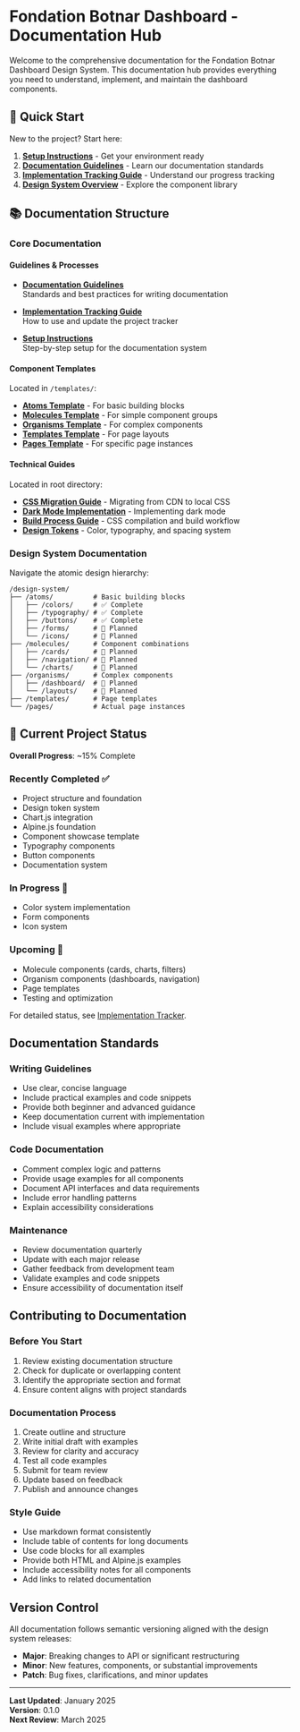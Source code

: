 # Fondation Botnar Dashboard - Documentation Hub

Welcome to the comprehensive documentation for the Fondation Botnar Dashboard Design System. This documentation hub provides everything you need to understand, implement, and maintain the dashboard components.

## 🚀 Quick Start

New to the project? Start here:

1. **[Setup Instructions](./setup-instructions.md)** - Get your environment ready
2. **[Documentation Guidelines](./documentation-guidelines.md)** - Learn our documentation standards
3. **[Implementation Tracking Guide](./implementation-tracking-guide.md)** - Understand our progress tracking
4. **[Design System Overview](../design-system/README.md)** - Explore the component library

## 📚 Documentation Structure

### Core Documentation

#### Guidelines & Processes
- **[Documentation Guidelines](./documentation-guidelines.md)**  
  Standards and best practices for writing documentation

- **[Implementation Tracking Guide](./implementation-tracking-guide.md)**  
  How to use and update the project tracker

- **[Setup Instructions](./setup-instructions.md)**  
  Step-by-step setup for the documentation system

#### Component Templates
Located in `/templates/`:
- **[Atoms Template](./templates/README-atoms-template.md)** - For basic building blocks
- **[Molecules Template](./templates/README-molecules-template.md)** - For simple component groups
- **[Organisms Template](./templates/README-organisms-template.md)** - For complex components
- **[Templates Template](./templates/README-templates-template.md)** - For page layouts
- **[Pages Template](./templates/README-pages-template.md)** - For specific page instances

#### Technical Guides
Located in root directory:
- **[CSS Migration Guide](../css-migration-guide.md)** - Migrating from CDN to local CSS
- **[Dark Mode Implementation](../dark-mode-implementation-guide.md)** - Implementing dark mode
- **[Build Process Guide](../build-process.md)** - CSS compilation and build workflow
- **[Design Tokens](./design-tokens.md)** - Color, typography, and spacing system

### Design System Documentation

Navigate the atomic design hierarchy:

```
/design-system/
├── /atoms/          # Basic building blocks
│   ├── /colors/     # ✅ Complete
│   ├── /typography/ # ✅ Complete
│   ├── /buttons/    # ✅ Complete
│   ├── /forms/      # 📝 Planned
│   └── /icons/      # 📝 Planned
├── /molecules/      # Component combinations
│   ├── /cards/      # 📝 Planned
│   ├── /navigation/ # 📝 Planned
│   └── /charts/     # 📝 Planned
├── /organisms/      # Complex components
│   ├── /dashboard/  # 📝 Planned
│   └── /layouts/    # 📝 Planned
├── /templates/      # Page templates
└── /pages/          # Actual page instances
```

## 🎯 Current Project Status

**Overall Progress**: ~15% Complete

### Recently Completed ✅
- Project structure and foundation
- Design token system
- Chart.js integration
- Alpine.js foundation
- Component showcase template
- Typography components
- Button components
- Documentation system

### In Progress 🔄
- Color system implementation
- Form components
- Icon system

### Upcoming 📝
- Molecule components (cards, charts, filters)
- Organism components (dashboards, navigation)
- Page templates
- Testing and optimization

For detailed status, see [Implementation Tracker](../botnar_implementation_tracker.md).

## Documentation Standards

### Writing Guidelines
- Use clear, concise language
- Include practical examples and code snippets
- Provide both beginner and advanced guidance
- Keep documentation current with implementation
- Include visual examples where appropriate

### Code Documentation
- Comment complex logic and patterns
- Provide usage examples for all components
- Document API interfaces and data requirements
- Include error handling patterns
- Explain accessibility considerations

### Maintenance
- Review documentation quarterly
- Update with each major release
- Gather feedback from development team
- Validate examples and code snippets
- Ensure accessibility of documentation itself

## Contributing to Documentation

### Before You Start
1. Review existing documentation structure
2. Check for duplicate or overlapping content
3. Identify the appropriate section and format
4. Ensure content aligns with project standards

### Documentation Process
1. Create outline and structure
2. Write initial draft with examples
3. Review for clarity and accuracy
4. Test all code examples
5. Submit for team review
6. Update based on feedback
7. Publish and announce changes

### Style Guide
- Use markdown format consistently
- Include table of contents for long documents
- Use code blocks for all examples
- Provide both HTML and Alpine.js examples
- Include accessibility notes for all components
- Add links to related documentation

## Version Control

All documentation follows semantic versioning aligned with the design system releases:

- **Major**: Breaking changes to API or significant restructuring
- **Minor**: New features, components, or substantial improvements
- **Patch**: Bug fixes, clarifications, and minor updates

---

**Last Updated**: January 2025  
**Version**: 0.1.0  
**Next Review**: March 2025